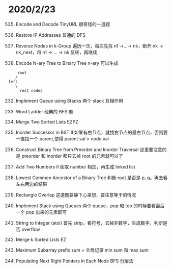 # 2020/2/23

535. Encode and Decode TinyURL
很奇怪的一道题

93. Restore IP Addresses
普通的 DFS

25. Reverse Nodes in k-Group
遍历一次，每次先找 n1 ->...-> nk，断开 nk -> nk_next，将 n1 -> ... -> nk 反转，再继续

431. Encode N-ary Tree to Binary Tree
n-ary 可以生成 
```
    root
   / 
left
   \ 
     rest nodes
```

232. Implement Queue using Stacks
两个 stack 互相作用

127. Word Ladder
经典的 BFS 题

21. Merge Two Sorted Lists
EZPZ

510. Inorder Successor in BST II
如果有右节点，就找右节点的最左节点，否则要一直找一个 parent,使得 parent.val > node.val

105. Construct Binary Tree from Preorder and Inorder Traversal
这里要注意的是 preorder 和 inorder 都只去掉 root 的元素就可以了

445. Add Two Numbers II
获取 number 相加，再生成 linked list

236. Lowest Common Ancestor of a Binary Tree
判断 root 是否是 p, q。再去看左右两边的结果

836. Rectangle Overlap
这道题要静下心来想，要注意等于的情况

225. Implement Stack using Queues
两个 queue，pop 和 top 的时候要看最后一个 pop 出来的元素即可

8. String to Integer (atoi)
首先 strip，看符号，去掉非数字，生成数字，判断是否 overflow

23. Merge k Sorted Lists
EZ

53. Maximum Subarray
prefix sum + 全局记录 min sum 和 max sum

116. Populating Next Right Pointers in Each Node
BFS 分层法